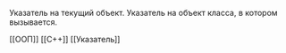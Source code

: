 Указатель на текущий объект. Указатель на объект класса, в котором вызывается.

[[ООП]] [[C++]] [[Указатель]]